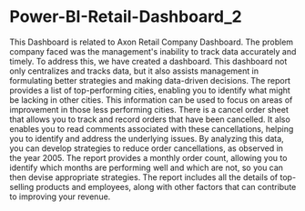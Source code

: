 # Power-BI-Retail-Dashboard_2
This Dashboard is related to Axon Retail Company Dashboard.
The problem company faced was the management's inability to track data accurately and timely. To address this, we have created a dashboard. This dashboard not only centralizes and tracks data, but it also assists management in formulating better strategies and making data-driven decisions.
The report provides a list of top-performing cities, enabling you to identify what might be lacking in other cities. This information can be used to focus on areas of improvement in those less performing cities.
There is a cancel order sheet that allows you to track and record orders that have been cancelled. It also enables you to read comments associated with these cancellations, helping you to identify and address the underlying issues. By analyzing this data, you can develop strategies to reduce order cancellations, as observed in the year 2005.
The report provides a monthly order count, allowing you to identify which months are performing well and which are not, so you can then devise appropriate strategies.
The report includes all the details of top-selling products and employees, along with other factors that can contribute to improving your revenue.
